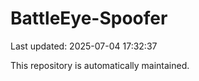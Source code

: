 # BattleEye-Spoofer

Last updated: 2025-07-04 17:32:37

This repository is automatically maintained.
